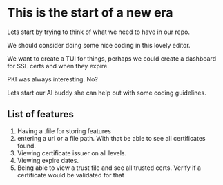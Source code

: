 # This is the start of a new era
Lets start by trying to think of what we need to have in our repo.

We should consider doing some nice coding in this lovely editor.

We want to create a TUI for things, perhaps we could create a dashboard for SSL certs and when they expire.

PKI was always interesting. No?


Lets start our AI buddy she can help out with some coding guidelines.

## List of features
1. Having a .file for storing features
1. entering a url or a file path.  With that be able to see all certificates found.
1. Viewing certificate issuer on all levels.
1. Viewing expire dates. 
1. Being able to view a trust file and see all trusted certs. Verify if a certificate would be validated for that 

